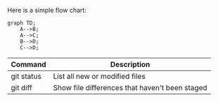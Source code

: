 Here is a simple flow chart:

```mermaid
graph TD;
    A-->B;
    A-->C;
    B-->D;
    C-->D;
```
| Command | Description |
| --- | --- |
| git status | List all new or modified files |
| git diff | Show file differences that haven't been staged |
